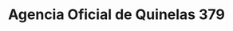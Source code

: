 ---
title: "Agencia Oficial de Quinelas 379"
url: /concepcion-de-la-sierra/agencia-oficial-de-quinelas-379/
shop: Lotterie
---